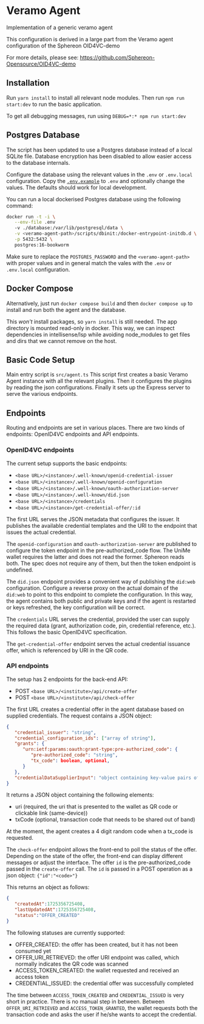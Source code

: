 # Veramo Agent
Implementation of a generic veramo agent

This configuration is derived in a large part from the Veramo agent configuration of the Sphereon OID4VC-demo

For more details, please see: https://github.com/Sphereon-Opensource/OID4VC-demo

## Installation

Run `yarn install` to install all relevant node modules. Then run `npm run start:dev` to run the basic application.

To get all debugging messages, run using `DEBUG=*:* npm run start:dev`

## Postgres Database

The script has been updated to use a Postgres database instead of a local SQLite file. Database encryption has been disabled to allow easier access to the database internals.

Configure the database using the relevant values in the `.env` or `.env.local` configuration. Copy the [`.env.example`](./.env.example) to `.env` and optionally change the values. The defaults should work for local development.

You can run a local dockerised Postgres database using the following command:

```bash
docker run -t -i \
   --env-file .env
   -v ./database:/var/lib/postgresql/data \
   -v <veramo-agent-path>/scripts/dbinit:/docker-entrypoint-initdb.d \
   -p 5432:5432 \
   postgres:16-bookworm
```

Make sure to replace the `POSTGRES_PASSWORD` and the `<veramo-agent-path>` with proper values and in general match the vales with the `.env` or `.env.local` configuration.

## Docker Compose

Alternatively, just run `docker compose build` and then `docker compose up` to
install and run both the agent and the database. 

This *won't* install packages, so `yarn install` is still needed. The app
directory is mounted read-only in docker. This way, we can inspect dependencies
in intellisense/lsp while avoiding node_modules to get files and dirs that we
cannot remove on the host.

## Basic Code Setup

Main entry script is `src/agent.ts`
This script first creates a basic Veramo Agent instance with all the relevant plugins. Then it configures the plugins by reading the json configurations. Finally it sets up the Express server to serve the various endpoints.

## Endpoints

Routing and endpoints are set in various places. There are two kinds of endpoints: OpenID4VC endpoints and API endpoints.

### OpenID4VC endpoints

The current setup supports the basic endpoints:

- `<base URL>/<instance>/.well-known/openid-credential-issuer`
- `<base URL>/<instance>/.well-known/openid-configuration`
- `<base URL>/<instance>/.well-known/oauth-authorization-server`
- `<base URL>/<instance>/.well-known/did.json`
- `<base URL>/<instance>/credentials`
- `<base URL>/<instance>/get-credential-offer/:id`

The first URL serves the JSON metadata that configures the issuer. It publishes the available credential templates and the URI to the endpoint that issues the actual credential.

The `openid-configuration` and `oauth-authorization-server` are published to configure the token endpoint in the pre-authorized_code flow. The UniMe wallet
requires the latter and does not read the former. Sphereon reads both. The spec does not require any of them, but then the token endpoint is undefined.

The `did.json` endpoint provides a convenient way of publishing the `did:web` configuration. Configure a reverse proxy on the actual domain of the 
`did:web` to point to this endpoint to complete the configuration. In this way, the agent contains both public and private keys and if the agent
is restarted or keys refreshed, the key configuration will be correct.

The `credentials` URL serves the credential, provided the user can supply the required data (grant, authorization code, pin, credential reference, etc.). This follows the basic OpenID4VC specification.

The `get-credential-offer` endpoint serves the actual credential issuance offer, which is referenced by URI in the QR code.

### API endpoints

The setup has 2 endpoints for the back-end API:

- POST `<base URL>/<institute>/api/create-offer`
- POST `<base URL>/<institute>/api/check-offer`

The first URL creates a credential offer in the agent database based on supplied credentials. The request contains a JSON object:
```json
{
   "credential_issuer": "string",
   "credential_configuration_ids": ["array of string"],
   "grants": {
      "urn:ietf:params:oauth:grant-type:pre-authorized_code": {
         "pre-authorized_code": "string",
         "tx_code": boolean, optional,
      }
   },
   "credentialDataSupplierInput": "object containing key-value pairs of the credentials"
}
```
It returns a JSON object containing the following elements:

- uri (required, the uri that is presented to the wallet as QR code or clickable link (same-device))
- txCode (optional, transaction code that needs to be shared out of band)

At the moment, the agent creates a 4 digit random code when a tx_code is requested.

The `check-offer` endpoint allows the front-end to poll the status of the offer. Depending on the state of the offer, the front-end
can display different messages or adjust the interface. The offer `id` is the pre-authorized_code passed in the `create-offer` call.
The `id` is passed in a POST operation as a json object: `{"id":"<code>"}`

This returns an object as follows:
```json
{
   "createdAt":1725356725408,
   "lastUpdatedAt":1725356725408,
   "status":"OFFER_CREATED"
}
```

The following statuses are currently supported:

- OFFER_CREATED: the offer has been created, but it has not been consumed yet
- OFFER_URI_RETRIEVED: the offer URI endpoint was called, which normally indicates the QR code was scanned
- ACCESS_TOKEN_CREATED: the wallet requested and received an access token
- CREDENTIAL_ISSUED: the credential offer was successfully completed

The time between `ACCESS_TOKEN_CREATED` and `CREDENTIAL_ISSUED` is very short in practice. There is no manual
step in between. Between `OFFER_URI_RETRIEVED` and `ACCESS_TOKEN_GRANTED`, the wallet requests both the 
transaction code and asks the user if he/she wants to accept the credential.
